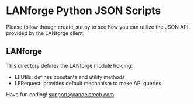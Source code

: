 # LANforge Python JSON Scripts #

Please follow though create_sta.py to see
how you can utilize the JSON API provided by
the LANforge client.

## LANforge ##
This directory defines the LANforge module holding:
  * LFUtils: defines constants and utility methods
  * LFRequest: provides default mechanism to make API queries

Have fun coding!
support@candelatech.com

